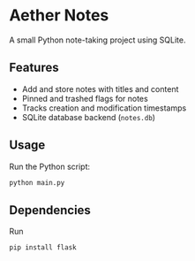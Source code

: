 # Aether Notes

A small Python note-taking project using SQLite.

## Features
- Add and store notes with titles and content
- Pinned and trashed flags for notes
- Tracks creation and modification timestamps
- SQLite database backend (`notes.db`)

## Usage
Run the Python script:

```bash
python main.py
```

## Dependencies
Run
```bash
pip install flask